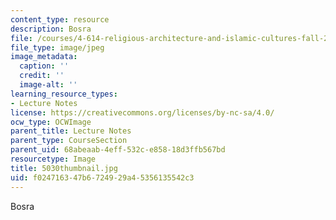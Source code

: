 ```yaml
---
content_type: resource
description: Bosra
file: /courses/4-614-religious-architecture-and-islamic-cultures-fall-2002/f024716347b6724929a45356135542c3_5030thumbnail.jpg
file_type: image/jpeg
image_metadata:
  caption: ''
  credit: ''
  image-alt: ''
learning_resource_types:
- Lecture Notes
license: https://creativecommons.org/licenses/by-nc-sa/4.0/
ocw_type: OCWImage
parent_title: Lecture Notes
parent_type: CourseSection
parent_uid: 68abeaab-4eff-532c-e858-18d3ffb567bd
resourcetype: Image
title: 5030thumbnail.jpg
uid: f0247163-47b6-7249-29a4-5356135542c3
---
```

Bosra